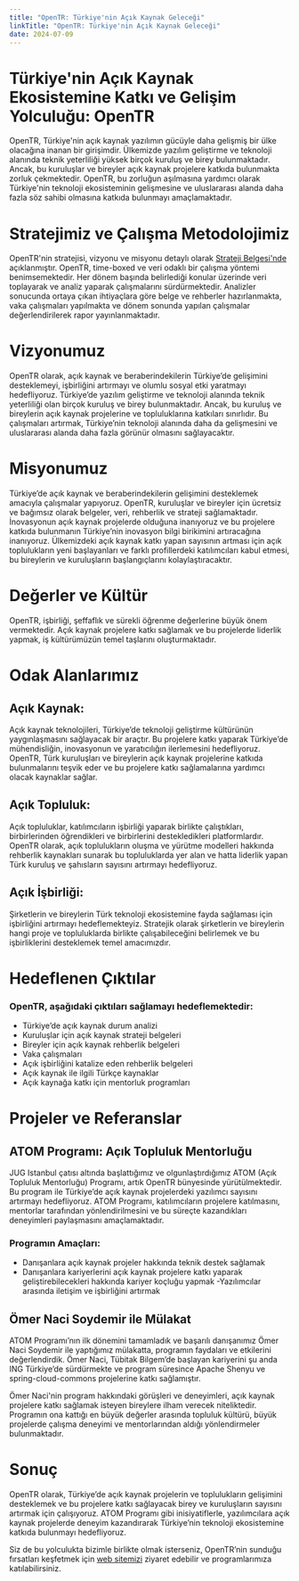 ```yaml
---
title: "OpenTR: Türkiye'nin Açık Kaynak Geleceği"
linkTitle: "OpenTR: Türkiye'nin Açık Kaynak Geleceği"
date: 2024-07-09
---
```


# Türkiye'nin Açık Kaynak Ekosistemine Katkı ve Gelişim Yolculuğu: OpenTR
OpenTR, Türkiye'nin açık kaynak yazılımın gücüyle daha gelişmiş bir ülke olacağına inanan bir girişimdir. Ülkemizde yazılım geliştirme ve teknoloji alanında teknik yeterliliği yüksek birçok kuruluş ve birey bulunmaktadır. Ancak, bu kuruluşlar ve bireyler açık kaynak projelere katkıda bulunmakta zorluk çekmektedir. OpenTR, bu zorluğun aşılmasına yardımcı olarak Türkiye'nin teknoloji ekosisteminin gelişmesine ve uluslararası alanda daha fazla söz sahibi olmasına katkıda bulunmayı amaçlamaktadır.

# Stratejimiz ve Çalışma Metodolojimiz
OpenTR'nin stratejisi, vizyonu ve misyonu detaylı olarak [Strateji Belgesi'nde](/docs/about/strategy/) açıklanmıştır. OpenTR, time-boxed ve veri odaklı bir çalışma yöntemi benimsemektedir. Her dönem başında belirlediği konular üzerinde veri toplayarak ve analiz yaparak çalışmalarını sürdürmektedir. Analizler sonucunda ortaya çıkan ihtiyaçlara göre belge ve rehberler hazırlanmakta, vaka çalışmaları yapılmakta ve dönem sonunda yapılan çalışmalar değerlendirilerek rapor yayınlanmaktadır.

# Vizyonumuz
OpenTR olarak, açık kaynak ve beraberindekilerin Türkiye’de gelişimini desteklemeyi, işbirliğini artırmayı ve olumlu sosyal etki yaratmayı hedefliyoruz. Türkiye’de yazılım geliştirme ve teknoloji alanında teknik yeterliliği olan birçok kuruluş ve birey bulunmaktadır. Ancak, bu kuruluş ve bireylerin açık kaynak projelerine ve topluluklarına katkıları sınırlıdır. Bu çalışmaları artırmak, Türkiye’nin teknoloji alanında daha da gelişmesini ve uluslararası alanda daha fazla görünür olmasını sağlayacaktır.

# Misyonumuz
Türkiye’de açık kaynak ve beraberindekilerin gelişimini desteklemek amacıyla çalışmalar yapıyoruz. OpenTR, kuruluşlar ve bireyler için ücretsiz ve bağımsız olarak belgeler, veri, rehberlik ve strateji sağlamaktadır. İnovasyonun açık kaynak projelerde olduğuna inanıyoruz ve bu projelere katkıda bulunmanın Türkiye’nin inovasyon bilgi birikimini artıracağına inanıyoruz. Ülkemizdeki açık kaynak katkı yapan sayısının artması için açık toplulukların yeni başlayanları ve farklı profillerdeki katılımcıları kabul etmesi, bu bireylerin ve kuruluşların başlangıçlarını kolaylaştıracaktır.

# Değerler ve Kültür
OpenTR, işbirliği, şeffaflık ve sürekli öğrenme değerlerine büyük önem vermektedir. Açık kaynak projelere katkı sağlamak ve bu projelerde liderlik yapmak, iş kültürümüzün temel taşlarını oluşturmaktadır.

# Odak Alanlarımız
## Açık Kaynak:
Açık kaynak teknolojileri, Türkiye’de teknoloji geliştirme kültürünün yaygınlaşmasını sağlayacak bir araçtır. Bu projelere katkı yaparak Türkiye’de mühendisliğin, inovasyonun ve yaratıcılığın ilerlemesini hedefliyoruz. OpenTR, Türk kuruluşları ve bireylerin açık kaynak projelerine katkıda bulunmalarını teşvik eder ve bu projelere katkı sağlamalarına yardımcı olacak kaynaklar sağlar.

## Açık Topluluk:
Açık topluluklar, katılımcıların işbirliği yaparak birlikte çalıştıkları, birbirlerinden öğrendikleri ve birbirlerini destekledikleri platformlardır. OpenTR olarak, açık toplulukların oluşma ve yürütme modelleri hakkında rehberlik kaynakları sunarak bu topluluklarda yer alan ve hatta liderlik yapan Türk kuruluş ve şahısların sayısını artırmayı hedefliyoruz.

## Açık İşbirliği:
Şirketlerin ve bireylerin Türk teknoloji ekosistemine fayda sağlaması için işbirliğini artırmayı hedeflemekteyiz. Stratejik olarak şirketlerin ve bireylerin hangi proje ve topluluklarda birlikte çalışabileceğini belirlemek ve bu işbirliklerini desteklemek temel amacımızdır.

# Hedeflenen Çıktılar
### OpenTR, aşağıdaki çıktıları sağlamayı hedeflemektedir:

- Türkiye’de açık kaynak durum analizi
- Kuruluşlar için açık kaynak strateji belgeleri
- Bireyler için açık kaynak rehberlik belgeleri
- Vaka çalışmaları
- Açık işbirliğini katalize eden rehberlik belgeleri
- Açık kaynak ile ilgili Türkçe kaynaklar
- Açık kaynağa katkı için mentorluk programları

# Projeler ve Referanslar
## ATOM Programı: Açık Topluluk Mentorluğu
JUG Istanbul çatısı altında başlattığımız ve olgunlaştırdığımız ATOM (Açık Topluluk Mentorluğu) Programı, artık OpenTR bünyesinde yürütülmektedir. Bu program ile Türkiye’de açık kaynak projelerdeki yazılımcı sayısını artırmayı hedefliyoruz. ATOM Programı, katılımcıların projelere katılmasını, mentorlar tarafından yönlendirilmesini ve bu süreçte kazandıkları deneyimleri paylaşmasını amaçlamaktadır.

### Programın Amaçları:
- Danışanlara açık kaynak projeler hakkında teknik destek sağlamak
- Danışanlara kariyerlerini açık kaynak projelere katkı yaparak geliştirebilecekleri hakkında kariyer koçluğu yapmak
  -Yazılımcılar arasında iletişim ve işbirliğini artırmak

## Ömer Naci Soydemir ile Mülakat
ATOM Programı’nın ilk dönemini tamamladık ve başarılı danışanımız Ömer Naci Soydemir ile yaptığımız mülakatta, programın faydaları ve etkilerini değerlendirdik. Ömer Naci, Tübitak Bilgem’de başlayan kariyerini şu anda ING Türkiye’de sürdürmekte ve program süresince Apache Shenyu ve spring-cloud-commons projelerine katkı sağlamıştır.

Ömer Naci'nin program hakkındaki görüşleri ve deneyimleri, açık kaynak projelere katkı sağlamak isteyen bireylere ilham verecek niteliktedir. Programın ona kattığı en büyük değerler arasında topluluk kültürü, büyük projelerde çalışma deneyimi ve mentorlarından aldığı yönlendirmeler bulunmaktadır.

# Sonuç
OpenTR olarak, Türkiye’de açık kaynak projelerin ve toplulukların gelişimini desteklemek ve bu projelere katkı sağlayacak birey ve kuruluşların sayısını artırmak için çalışıyoruz. ATOM Programı gibi inisiyatiflerle, yazılımcılara açık kaynak projelerde deneyim kazandırarak Türkiye’nin teknoloji ekosistemine katkıda bulunmayı hedefliyoruz.

Siz de bu yolculukta bizimle birlikte olmak isterseniz, OpenTR’nin sunduğu fırsatları keşfetmek için [web sitemizi](/contact/) ziyaret edebilir ve programlarımıza katılabilirsiniz.